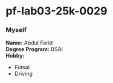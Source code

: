 # pf-lab03-25k-0029

### Myself

**Name:** Abdul Farid  
**Degree Program:** BSAI  
**Hobby:**  
- Futsal  
- Driving
